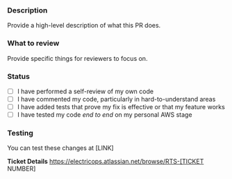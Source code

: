 ### Description
Provide a high-level description of what this PR does.

### What to review
Provide specific things for reviewers to focus on.

### Status
- [ ] I have performed a self-review of my own code
- [ ] I have commented my code, particularly in hard-to-understand areas
- [ ] I have added tests that prove my fix is effective or that my feature works
- [ ] I have tested my code _end to end_ on my personal AWS stage

### Testing
You can test these changes at [LINK]

**Ticket Details**
https://electricops.atlassian.net/browse/RTS-[TICKET NUMBER]
